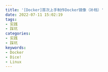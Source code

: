 ```yaml
---
title: '[Docker]首次上手制作Docker镜像（补档）'
date: 2022-07-11 15:02:19
tags:
- 实践
- 踩坑
categories:
- 实践
- 踩坑
keywords:
- Docker
- Dice!
- Linux
---
```

